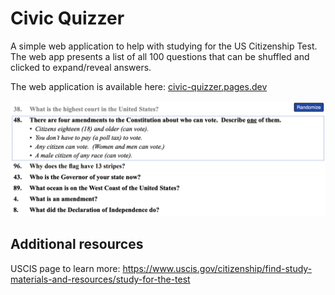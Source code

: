 # Civic Quizzer

A simple web application to help with studying for the US Citizenship Test. The web app presents a list of all 100 questions that can be shuffled and clicked to expand/reveal answers.

The web application is available here: [civic-quizzer.pages.dev](https://civic-quizzer.pages.dev/)

![A screenshot of the quiz application](screenshot.png)

## Additional resources

USCIS page to learn more: https://www.uscis.gov/citizenship/find-study-materials-and-resources/study-for-the-test
